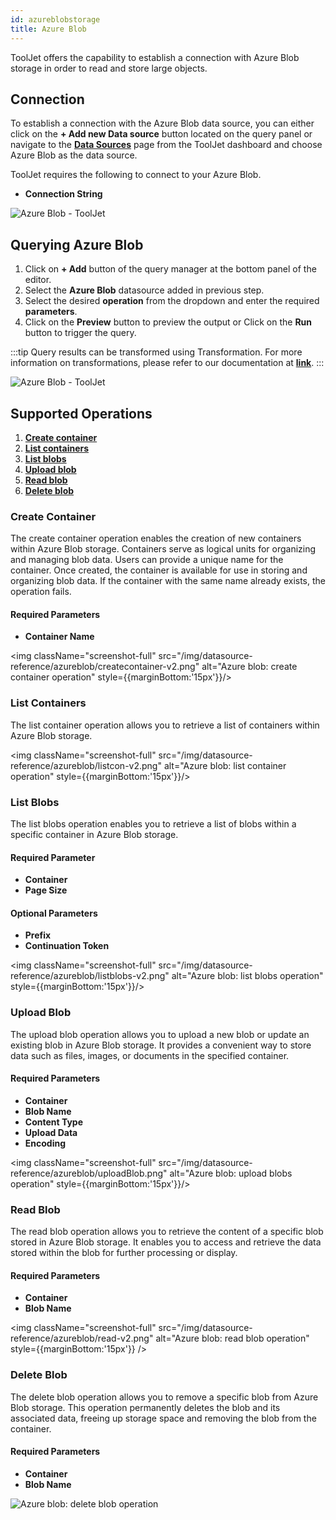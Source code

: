 ```yaml
---
id: azureblobstorage
title: Azure Blob
---
```


ToolJet offers the capability to establish a connection with Azure Blob storage in order to read and store large objects.

## Connection

To establish a connection with the Azure Blob data source, you can either click on the **+ Add new Data source** button located on the query panel or navigate to the **[Data Sources](/docs/data-sources/overview)** page from the ToolJet dashboard and choose Azure Blob as the data source.

ToolJet requires the following to connect to your Azure Blob.

- **Connection String**

<div style={{textAlign: 'center'}}>

<img className="screenshot-full" src="/img/datasource-reference/azureblob/gdsazure-v2.png" alt="Azure Blob - ToolJet" />

</div>

<div style={{paddingTop:'24px'}}>

## Querying Azure Blob

1. Click on **+ Add** button of the query manager at the bottom panel of the editor.
2. Select the **Azure Blob** datasource added in previous step.
3. Select the desired **operation** from the dropdown and enter the required **parameters**.
4. Click on the **Preview** button to preview the output or Click on the **Run** button to trigger the query.

:::tip
Query results can be transformed using Transformation. For more information on transformations, please refer to our documentation at **[link](/docs/app-builder/custom-code/transform-data)**.
:::

<div style={{textAlign: 'center'}}>

<img className="screenshot-full" src="/img/datasource-reference/azureblob/queries-v2.png" alt="Azure Blob - ToolJet" />

</div>

</div>

<div style={{paddingTop:'24px'}}>

## Supported Operations

1. **[Create container](#create-container)**
2. **[List containers](#list-containers)**
3. **[List blobs](#list-blobs)**
4. **[Upload blob](#upload-blob)**
5. **[Read blob](#read-blob)**
6. **[Delete blob](#delete-blob)**

### Create Container

The create container operation enables the creation of new containers within Azure Blob storage. Containers serve as logical units for organizing and managing blob data. Users can provide a unique name for the container. Once created, the container is available for use in storing and organizing blob data. If the container with the same name already exists, the operation fails.

#### Required Parameters

- **Container Name**

<div style={{textAlign: 'center'}}>

<img className="screenshot-full" src="/img/datasource-reference/azureblob/createcontainer-v2.png" alt="Azure blob: create container operation" style={{marginBottom:'15px'}}/>

</div>

### List Containers

The list container operation allows you to retrieve a list of containers within Azure Blob storage.

<div style={{textAlign: 'center'}}>

<img className="screenshot-full" src="/img/datasource-reference/azureblob/listcon-v2.png" alt="Azure blob: list container operation" style={{marginBottom:'15px'}}/>

</div>

### List Blobs

The list blobs operation enables you to retrieve a list of blobs within a specific container in Azure Blob storage.

#### Required Parameter

- **Container**
- **Page Size**

#### Optional Parameters

- **Prefix**
- **Continuation Token**

<div style={{textAlign: 'center'}}>

<img className="screenshot-full" src="/img/datasource-reference/azureblob/listblobs-v2.png" alt="Azure blob: list blobs operation" style={{marginBottom:'15px'}}/>

</div>

### Upload Blob

The upload blob operation allows you to upload a new blob or update an existing blob in Azure Blob storage. It provides a convenient way to store data such as files, images, or documents in the specified container.

#### Required Parameters

- **Container**
- **Blob Name**
- **Content Type**
- **Upload Data**
- **Encoding**

<img className="screenshot-full" src="/img/datasource-reference/azureblob/uploadBlob.png" alt="Azure blob: upload blobs operation" style={{marginBottom:'15px'}}/>

### Read Blob

The read blob operation allows you to retrieve the content of a specific blob stored in Azure Blob storage. It enables you to access and retrieve the data stored within the blob for further processing or display.

#### Required Parameters

- **Container**
- **Blob Name**

<div style={{textAlign: 'center'}}>

<img className="screenshot-full" src="/img/datasource-reference/azureblob/read-v2.png" alt="Azure blob: read blob operation" style={{marginBottom:'15px'}} />

</div>

### Delete Blob

The delete blob operation allows you to remove a specific blob from Azure Blob storage. This operation permanently deletes the blob and its associated data, freeing up storage space and removing the blob from the container.

#### Required Parameters

- **Container**
- **Blob Name**

<div style={{textAlign: 'center'}}>

<img className="screenshot-full" src="/img/datasource-reference/azureblob/delete-v2.png" alt="Azure blob: delete blob operation" />

</div>

</div>
